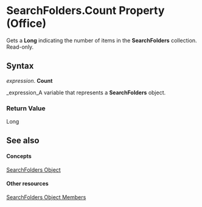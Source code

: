 
# SearchFolders.Count Property (Office)

Gets a  **Long** indicating the number of items in the **SearchFolders** collection. Read-only.


## Syntax

 _expression_. **Count**

 _expression_A variable that represents a  **SearchFolders** object.


### Return Value

Long


## See also


#### Concepts


 [SearchFolders Object](5958cafc-880e-ee9f-b2f5-be463bfe5232.md)
#### Other resources


 [SearchFolders Object Members](9d383fde-dffb-8008-eb5a-757694975d20.md)
